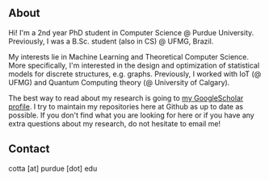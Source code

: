 ## About

Hi! I'm a 2nd year PhD student in Computer Science @ Purdue University. Previously, I was a B.Sc. student (also in CS) @ UFMG, Brazil.

My interests lie in Machine Learning and Theoretical Computer Science. More specifically, I'm interested in the design and optimization of statistical models for discrete structures, e.g. graphs. Previously, I worked with IoT (@ UFMG) and Quantum Computing theory (@ University of Calgary).

The best way to read about my research is going to [my GoogleScholar profile](https://goo.gl/zrNQue). I try to maintain my repositories here at Github as up to date as possible. If you don't find what you are looking for here or if you have any extra questions about my research, do not hesitate to email me!

## Contact

cotta [at] purdue [dot] edu 
